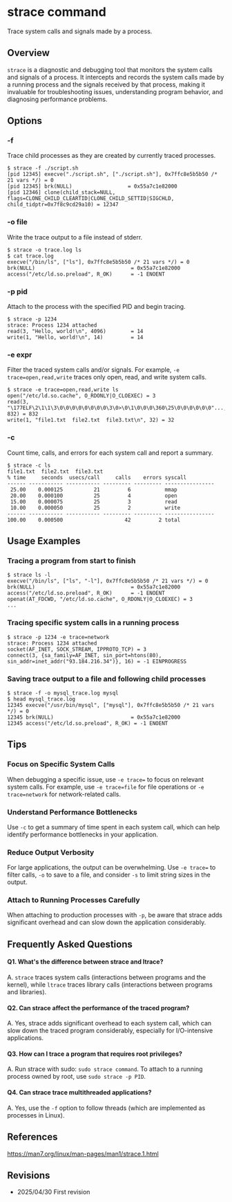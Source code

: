 # strace command

Trace system calls and signals made by a process.

## Overview

`strace` is a diagnostic and debugging tool that monitors the system calls and signals of a process. It intercepts and records the system calls made by a running process and the signals received by that process, making it invaluable for troubleshooting issues, understanding program behavior, and diagnosing performance problems.

## Options

### **-f**

Trace child processes as they are created by currently traced processes.

```console
$ strace -f ./script.sh
[pid 12345] execve("./script.sh", ["./script.sh"], 0x7ffc8e5b5b50 /* 21 vars */) = 0
[pid 12345] brk(NULL)                  = 0x55a7c1e82000
[pid 12346] clone(child_stack=NULL, flags=CLONE_CHILD_CLEARTID|CLONE_CHILD_SETTID|SIGCHLD, child_tidptr=0x7f8c9cd29a10) = 12347
```

### **-o file**

Write the trace output to a file instead of stderr.

```console
$ strace -o trace.log ls
$ cat trace.log
execve("/bin/ls", ["ls"], 0x7ffc8e5b5b50 /* 21 vars */) = 0
brk(NULL)                               = 0x55a7c1e82000
access("/etc/ld.so.preload", R_OK)      = -1 ENOENT
```

### **-p pid**

Attach to the process with the specified PID and begin tracing.

```console
$ strace -p 1234
strace: Process 1234 attached
read(3, "Hello, world!\n", 4096)        = 14
write(1, "Hello, world!\n", 14)         = 14
```

### **-e expr**

Filter the traced system calls and/or signals. For example, `-e trace=open,read,write` traces only open, read, and write system calls.

```console
$ strace -e trace=open,read,write ls
open("/etc/ld.so.cache", O_RDONLY|O_CLOEXEC) = 3
read(3, "\177ELF\2\1\1\3\0\0\0\0\0\0\0\0\3\0>\0\1\0\0\0\360\25\0\0\0\0\0\0"..., 832) = 832
write(1, "file1.txt  file2.txt  file3.txt\n", 32) = 32
```

### **-c**

Count time, calls, and errors for each system call and report a summary.

```console
$ strace -c ls
file1.txt  file2.txt  file3.txt
% time     seconds  usecs/call     calls    errors syscall
------ ----------- ----------- --------- --------- ----------------
 25.00    0.000125          21         6           mmap
 20.00    0.000100          25         4           open
 15.00    0.000075          25         3           read
 10.00    0.000050          25         2           write
------ ----------- ----------- --------- --------- ----------------
100.00    0.000500                    42         2 total
```

## Usage Examples

### Tracing a program from start to finish

```console
$ strace ls -l
execve("/bin/ls", ["ls", "-l"], 0x7ffc8e5b5b50 /* 21 vars */) = 0
brk(NULL)                               = 0x55a7c1e82000
access("/etc/ld.so.preload", R_OK)      = -1 ENOENT
openat(AT_FDCWD, "/etc/ld.so.cache", O_RDONLY|O_CLOEXEC) = 3
...
```

### Tracing specific system calls in a running process

```console
$ strace -p 1234 -e trace=network
strace: Process 1234 attached
socket(AF_INET, SOCK_STREAM, IPPROTO_TCP) = 3
connect(3, {sa_family=AF_INET, sin_port=htons(80), sin_addr=inet_addr("93.184.216.34")}, 16) = -1 EINPROGRESS
```

### Saving trace output to a file and following child processes

```console
$ strace -f -o mysql_trace.log mysql
$ head mysql_trace.log
12345 execve("/usr/bin/mysql", ["mysql"], 0x7ffc8e5b5b50 /* 21 vars */) = 0
12345 brk(NULL)                         = 0x55a7c1e82000
12345 access("/etc/ld.so.preload", R_OK) = -1 ENOENT
```

## Tips

### Focus on Specific System Calls

When debugging a specific issue, use `-e trace=` to focus on relevant system calls. For example, use `-e trace=file` for file operations or `-e trace=network` for network-related calls.

### Understand Performance Bottlenecks

Use `-c` to get a summary of time spent in each system call, which can help identify performance bottlenecks in your application.

### Reduce Output Verbosity

For large applications, the output can be overwhelming. Use `-e trace=` to filter calls, `-o` to save to a file, and consider `-s` to limit string sizes in the output.

### Attach to Running Processes Carefully

When attaching to production processes with `-p`, be aware that strace adds significant overhead and can slow down the application considerably.

## Frequently Asked Questions

#### Q1. What's the difference between strace and ltrace?
A. `strace` traces system calls (interactions between programs and the kernel), while `ltrace` traces library calls (interactions between programs and libraries).

#### Q2. Can strace affect the performance of the traced program?
A. Yes, strace adds significant overhead to each system call, which can slow down the traced program considerably, especially for I/O-intensive applications.

#### Q3. How can I trace a program that requires root privileges?
A. Run strace with sudo: `sudo strace command`. To attach to a running process owned by root, use `sudo strace -p PID`.

#### Q4. Can strace trace multithreaded applications?
A. Yes, use the `-f` option to follow threads (which are implemented as processes in Linux).

## References

https://man7.org/linux/man-pages/man1/strace.1.html

## Revisions

- 2025/04/30 First revision